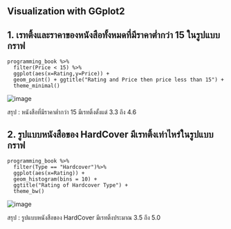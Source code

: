 ## Visualization with GGplot2

## 1. เรทติ้งและราคาของหนังสือทั้งหมดที่มีราคาต่ำกว่า 15 ในรูปแบบกราฟ
```
programming_book %>%
  filter(Price < 15) %>%
  ggplot(aes(x=Rating,y=Price)) +
  geom_point() + ggtitle("Rating and Price then price less than 15") +
  theme_minimal()
```
![image](https://user-images.githubusercontent.com/68915844/139450120-9b0a02d4-ec36-476f-851e-bd894b99fe0c.png)


สรุป : หนังสือที่มีราคาต่ำกว่า 15 มีเรทติ้งตั้งแต่ 3.3 ถึง 4.6


## 2. รูปแบบหนังสือของ HardCover มีเรทติ้งเท่าไหร่ในรูปแบบกราฟ
```
programming_book %>%
  filter(Type == "Hardcover")%>%
  ggplot(aes(x=Rating)) + 
  geom_histogram(bins = 10) +
  ggtitle("Rating of Hardcover Type") +
  theme_bw()
```

![image](https://user-images.githubusercontent.com/68915844/139427351-2c6f9ea4-63fb-4a2c-be85-a1fc3a284e2e.png)

สรุป : รูปแบบหนังสือของ HardCover มีเรทติ้งประมาณ 3.5 ถึง 5.0

